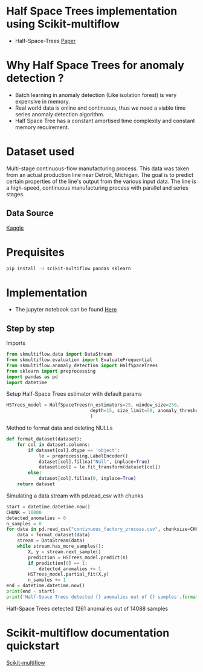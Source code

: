 # Half Space Trees implementation using Scikit-multiflow

- Half-Space-Trees [Paper](https://www.ijcai.org/Proceedings/11/Papers/254.pdf)

# Why Half Space Trees for anomaly detection ?

- Batch learning in anomaly detection (Like isolation forest) is very expensive in memory.
- Real world data is online and continuous, thus we need a viable time series anomaly detection algorithm.
- Half Space Tree has a constant amortised time complexity and constant memory requirement.

# Dataset used

Multi-stage continuous-flow manufacturing process.
This data was taken from an actual production line near Detroit, Michigan. The goal is to predict certain properties of the line's output from the various input data. The line is a high-speed, continuous manufacturing process with parallel and series stages.

## Data Source

[Kaggle](https://www.kaggle.com/supergus/multistage-continuousflow-manufacturing-process)

# Prequisites

```BASH
pip install -U scikit-multiflow pandas sklearn
```

# Implementation

- The jupyter notebook can be found [Here](HSTrees.ipynb)

## Step by step

Imports

```PYTHON
from skmultiflow.data import DataStream
from skmultiflow.evaluation import EvaluatePrequential
from skmultiflow.anomaly_detection import HalfSpaceTrees
from sklearn import preprocessing
import pandas as pd
import datetime
```

Setup Half-Space Trees estimator with default params


```PYTHON
HSTrees_model = HalfSpaceTrees(n_estimators=25, window_size=250,
                               depth=15, size_limit=50, anomaly_threshold=0.5
                               )
```

Method to format data and deleting NULLs

```PYTHON
def format_dataset(dataset):
    for col in dataset.columns:
        if dataset[col].dtype == 'object':
            le = preprocessing.LabelEncoder()
            dataset[col].fillna("Null", inplace=True)
            dataset[col] = le.fit_transform(dataset[col])
        else:
            dataset[col].fillna(0, inplace=True)
    return dataset
```

Simulating a data stream with pd.read_csv with chunks

```PYTHON
start = datetime.datetime.now()
CHUNK = 10000
detected_anomalies = 0
n_samples = 0
for data in pd.read_csv("continuous_factory_process.csv", chunksize=CHUNK):
    data = format_dataset(data)
    stream = DataStream(data)
    while stream.has_more_samples():
        X, y = stream.next_sample()
        prediction = HSTrees_model.predict(X)
        if prediction[0] == 1:
            detected_anomalies += 1
        HSTrees_model.partial_fit(X,y)
        n_samples += 1
end = datetime.datetime.now()
print(end - start)
print('Half-Space Trees detected {} anomalies out of {} samples'.format(detected_anomalies,n_samples))
```

Half-Space Trees detected 1261 anomalies out of 14088 samples


# Scikit-multiflow documentation quickstart

[Scikit-multiflow](https://scikit-multiflow.readthedocs.io/en/stable/user-guide/quick-start.html)
